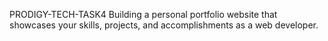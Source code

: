 PRODIGY-TECH-TASK4 Building a personal portfolio website that showcases your skills, projects, and accomplishments as a web developer.
